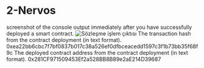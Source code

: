 # 2-Nervos
screenshot of the console output immediately after you have successfully deployed a smart contract.
![Sözleşme işlem çıktısı](https://user-images.githubusercontent.com/57771190/128775573-a4ff5cc3-4025-4304-9c99-df9608ea8247.PNG)
The transaction hash from the contract deployment (in text format).
0xea22bb6cbc7f7bf0837b017c38a526ef0dfbceacedd1597c3f1b73bb35f68f9c
The deployed contract address from the contract deployment (in text format).
0x281CF971509453Ef2a528BB8B89e2aE214D39687

